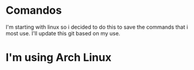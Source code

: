 # Comandos
I'm starting with linux so i decided to do this to save the commands that i most use.
I'll update this git based on my use. 
# I'm using Arch Linux #
